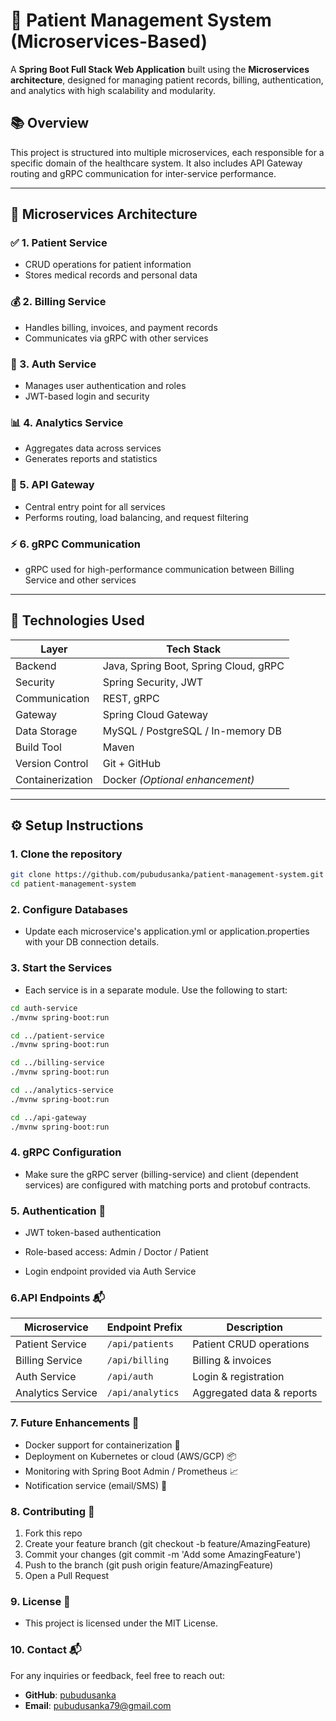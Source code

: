 # 🏥 Patient Management System (Microservices-Based)

A **Spring Boot Full Stack Web Application** built using the **Microservices architecture**, designed for managing patient records, billing, authentication, and analytics with high scalability and modularity.

## 📚 Overview

This project is structured into multiple microservices, each responsible for a specific domain of the healthcare system. It also includes API Gateway routing and gRPC communication for inter-service performance.

---

## 🧱 Microservices Architecture

### ✅ 1. **Patient Service**
- CRUD operations for patient information
- Stores medical records and personal data

### 💰 2. **Billing Service**
- Handles billing, invoices, and payment records
- Communicates via gRPC with other services

### 🔐 3. **Auth Service**
- Manages user authentication and roles
- JWT-based login and security

### 📊 4. **Analytics Service**
- Aggregates data across services
- Generates reports and statistics

### 🔀 5. **API Gateway**
- Central entry point for all services
- Performs routing, load balancing, and request filtering

### ⚡ 6. **gRPC Communication**
- gRPC used for high-performance communication between Billing Service and other services

---

## 🚀 Technologies Used

| Layer         | Tech Stack                              |
|---------------|------------------------------------------|
| Backend       | Java, Spring Boot, Spring Cloud, gRPC    |
| Security      | Spring Security, JWT                     |
| Communication | REST, gRPC                               |
| Gateway       | Spring Cloud Gateway                     |
| Data Storage  | MySQL / PostgreSQL / In-memory DB        |
| Build Tool    | Maven                                    |
| Version Control | Git + GitHub                           |
| Containerization | Docker *(Optional enhancement)*       |

---

## ⚙️ Setup Instructions

### 1. Clone the repository
```bash
git clone https://github.com/pubudusanka/patient-management-system.git
cd patient-management-system
```
### 2. Configure Databases
- Update each microservice's application.yml or application.properties with your DB connection details.

### 3. Start the Services
- Each service is in a separate module. Use the following to start:
```bash
cd auth-service
./mvnw spring-boot:run
```
```bash
cd ../patient-service
./mvnw spring-boot:run
```
```bash
cd ../billing-service
./mvnw spring-boot:run
```
```bash
cd ../analytics-service
./mvnw spring-boot:run
```
```bash
cd ../api-gateway
./mvnw spring-boot:run
```
### 4. gRPC Configuration
- Make sure the gRPC server (billing-service) and client (dependent services) are configured with matching ports and protobuf contracts.

### 5. Authentication 🔐 
- JWT token-based authentication

- Role-based access: Admin / Doctor / Patient

- Login endpoint provided via Auth Service

### 6.API Endpoints 📬
| Microservice      | Endpoint Prefix  | Description               |
| ----------------- | ---------------- | ------------------------- |
| Patient Service   | `/api/patients`  | Patient CRUD operations   |
| Billing Service   | `/api/billing`   | Billing & invoices        |
| Auth Service      | `/api/auth`      | Login & registration      |
| Analytics Service | `/api/analytics` | Aggregated data & reports |

### 7. Future Enhancements 🧪
- Docker support for containerization 🐳
- Deployment on Kubernetes or cloud (AWS/GCP) 📦
- Monitoring with Spring Boot Admin / Prometheus 📈
- Notification service (email/SMS) 💬

### 8. Contributing 🤝
1. Fork this repo
2. Create your feature branch (git checkout -b feature/AmazingFeature)
3. Commit your changes (git commit -m 'Add some AmazingFeature')
4. Push to the branch (git push origin feature/AmazingFeature)
5. Open a Pull Request

### 9. License 📄
- This project is licensed under the MIT License.
  
### 10. Contact 📬
For any inquiries or feedback, feel free to reach out:

- **GitHub**: [pubudusanka](https://github.com/pubudusanka)
- **Email**: pubudusanka79@gmail.com
